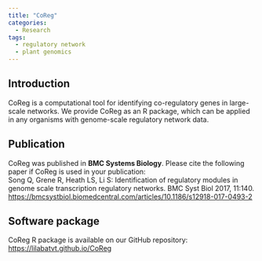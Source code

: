 ```yaml
---
title: "CoReg"
categories:
  - Research
tags:
  - regulatory network
  - plant genomics
---
```

## Introduction
CoReg is a computational tool for identifying co-regulatory genes in large-scale networks. We provide CoReg as an R package, which can be applied in any organisms with genome-scale regulatory network data.

## Publication
CoReg was published in **BMC Systems Biology**. Please cite the following paper if CoReg is used in your publication:\
Song Q, Grene R, Heath LS, Li S: Identification of regulatory modules in genome scale transcription regulatory networks. BMC Syst Biol 2017, 11:140.\
https://bmcsystbiol.biomedcentral.com/articles/10.1186/s12918-017-0493-2

## Software package
CoReg R package is available on our GitHub repository: https://lilabatvt.github.io/CoReg
